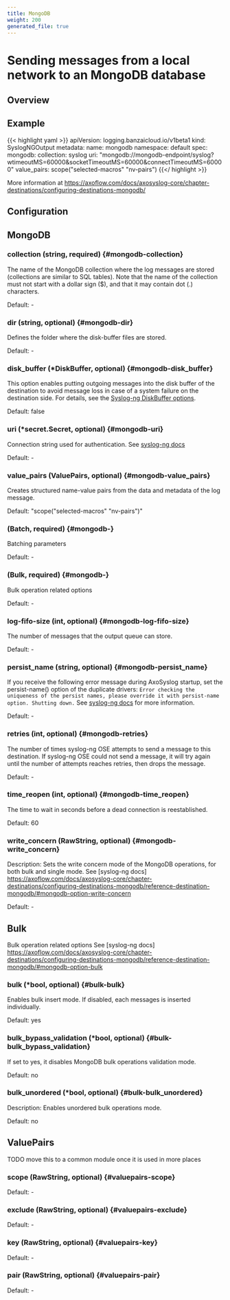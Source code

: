 ```yaml
---
title: MongoDB
weight: 200
generated_file: true
---
```


# Sending messages from a local network to an MongoDB database
## Overview

## Example

{{< highlight yaml >}}
apiVersion: logging.banzaicloud.io/v1beta1
kind: SyslogNGOutput
metadata:
  name: mongodb
  namespace: default
spec:
  mongodb:
    collection: syslog
    uri: "mongodb://mongodb-endpoint/syslog?wtimeoutMS=60000&socketTimeoutMS=60000&connectTimeoutMS=60000"
    value_pairs: scope("selected-macros" "nv-pairs")
{{</ highlight >}}

More information at https://axoflow.com/docs/axosyslog-core/chapter-destinations/configuring-destinations-mongodb/


## Configuration
## MongoDB

### collection (string, required) {#mongodb-collection}

The name of the MongoDB collection where the log messages are stored (collections are similar to SQL tables). Note that the name of the collection must not start with a dollar sign ($), and that it may contain dot (.) characters. 

Default: -

### dir (string, optional) {#mongodb-dir}

Defines the folder where the disk-buffer files are stored. 

Default: -

### disk_buffer (*DiskBuffer, optional) {#mongodb-disk_buffer}

This option enables putting outgoing messages into the disk buffer of the destination to avoid message loss in case of a system failure on the destination side. For details, see the [Syslog-ng DiskBuffer options](../disk_buffer/).

Default: false

### uri (*secret.Secret, optional) {#mongodb-uri}

Connection string used for authentication. See [syslog-ng docs](https://axoflow.com/docs/axosyslog-core/chapter-destinations/configuring-destinations-mongodb/reference-destination-mongodb/#mongodb-option-uri) 

Default: -

### value_pairs (ValuePairs, optional) {#mongodb-value_pairs}

Creates structured name-value pairs from the data and metadata of the log message.

Default: "scope("selected-macros" "nv-pairs")"

###  (Batch, required) {#mongodb-}

Batching parameters 

Default: -

###  (Bulk, required) {#mongodb-}

Bulk operation related options 

Default: -

### log-fifo-size (int, optional) {#mongodb-log-fifo-size}

The number of messages that the output queue can store. 

Default: -

### persist_name (string, optional) {#mongodb-persist_name}

If you receive the following error message during AxoSyslog startup, set the persist-name() option of the duplicate drivers: `Error checking the uniqueness of the persist names, please override it with persist-name option. Shutting down.` See [syslog-ng docs](https://axoflow.com/docs/axosyslog-core/chapter-destinations/configuring-destinations-http-nonjava/reference-destination-http-nonjava/#persist-name) for more information. 

Default: -

### retries (int, optional) {#mongodb-retries}

The number of times syslog-ng OSE attempts to send a message to this destination. If syslog-ng OSE could not send a message, it will try again until the number of attempts reaches retries, then drops the message. 

Default: -

### time_reopen (int, optional) {#mongodb-time_reopen}

The time to wait in seconds before a dead connection is reestablished.

Default: 60

### write_concern (RawString, optional) {#mongodb-write_concern}

Description: Sets the write concern mode of the MongoDB operations, for both bulk and single mode. See [syslog-ng docs] https://axoflow.com/docs/axosyslog-core/chapter-destinations/configuring-destinations-mongodb/reference-destination-mongodb/#mongodb-option-write-concern 

Default: -


## Bulk

Bulk operation related options
See [syslog-ng docs] https://axoflow.com/docs/axosyslog-core/chapter-destinations/configuring-destinations-mongodb/reference-destination-mongodb/#mongodb-option-bulk

### bulk (*bool, optional) {#bulk-bulk}

Enables bulk insert mode. If disabled, each messages is inserted individually.

Default: yes

### bulk_bypass_validation (*bool, optional) {#bulk-bulk_bypass_validation}

If set to yes, it disables MongoDB bulk operations validation mode.

Default: no

### bulk_unordered (*bool, optional) {#bulk-bulk_unordered}

Description: Enables unordered bulk operations mode.

Default: no


## ValuePairs

TODO move this to a common module once it is used in more places

### scope (RawString, optional) {#valuepairs-scope}

Default: -

### exclude (RawString, optional) {#valuepairs-exclude}

Default: -

### key (RawString, optional) {#valuepairs-key}

Default: -

### pair (RawString, optional) {#valuepairs-pair}

Default: -


